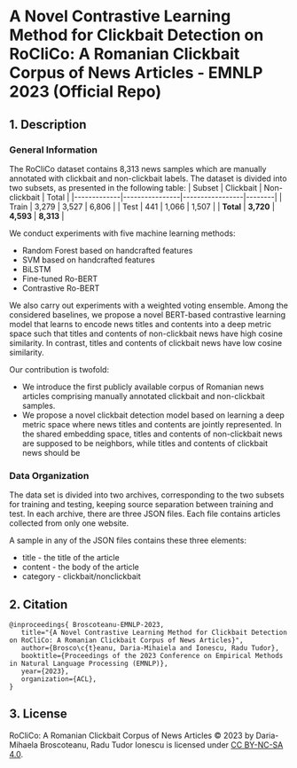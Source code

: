 # A Novel Contrastive Learning Method for Clickbait Detection on RoCliCo: A Romanian Clickbait Corpus of News Articles - EMNLP 2023 (Official Repo)
## 1. Description 
### General Information
The RoCliCo dataset contains 8,313 news samples which are manually annotated with clickbait and non-clickbait labels. The dataset is divided into two subsets, as presented in the following table:
| Subset      | Clickbait      | Non-clickbait  | Total  |
|-------------|----------------|-----------------|--------|
| Train       | 3,279          | 3,527           | 6,806  |
| Test        | 441            | 1,066           | 1,507  |
| **Total**   | **3,720**      | **4,593**       | **8,313** |

We conduct experiments with five machine learning methods:

- Random Forest based on handcrafted features
- SVM based on handcrafted features
- BiLSTM
- Fine-tuned Ro-BERT
- Contrastive Ro-BERT

We also carry out experiments with a weighted voting ensemble. Among the considered baselines, we propose a novel BERT-based contrastive learning model that learns to encode news titles and contents into a deep metric space such that titles and contents of non-clickbait news have high cosine similarity. In contrast, titles and contents of clickbait news have low cosine similarity. 

Our contribution is twofold:

- We introduce the first publicly available corpus of Romanian news articles comprising manually annotated clickbait and non-clickbait samples.
- We propose a novel clickbait detection model based on learning a deep metric space where news titles and contents are jointly represented. In the shared embedding space, titles and contents of non-clickbait news are supposed to be neighbors, while titles and contents of clickbait news should be

### Data Organization
The data set is divided into two archives, corresponding to the two subsets for training and testing, keeping source separation between training and test. In each archive, there are three JSON files. Each file contains articles collected from only one website. 

A sample in any of the JSON files contains these three elements:
- title - the title of the article
- content - the body of the article
- category - clickbait/nonclickbait

## 2. Citation

```
@inproceedings{ Broscoteanu-EMNLP-2023,
   title="{A Novel Contrastive Learning Method for Clickbait Detection on RoCliCo: A Romanian Clickbait Corpus of News Articles}",
   author={Brosco\c{t}eanu, Daria-Mihaiela and Ionescu, Radu Tudor},
   booktitle={Proceedings of the 2023 Conference on Empirical Methods in Natural Language Processing (EMNLP)},
   year={2023},
   organization={ACL},
}
```

## 3. License 

RoCliCo: A Romanian Clickbait Corpus of News Articles © 2023 by Daria-Mihaela Broscoteanu, Radu Tudor Ionescu is licensed under [CC BY-NC-SA 4.0](http://creativecommons.org/licenses/by-nc-sa/4.0/).

